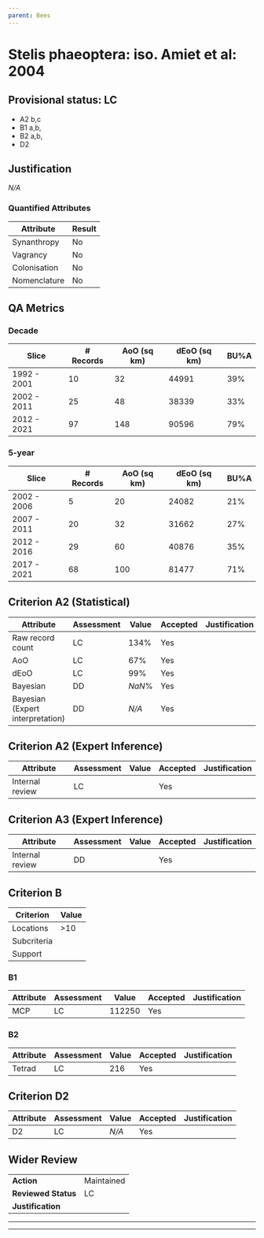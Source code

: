 ```yaml
---
parent: Bees
---
```

# Stelis phaeoptera: iso. Amiet et al: 2004
## Provisional status: LC
- A2 b,c
- B1 a,b, 
- B2 a,b, 
- D2

## Justification
*N/A*
### Quantified Attributes
|Attribute|Result|
|---|---|
|Synanthropy|No|
|Vagrancy|No|
|Colonisation|No|
|Nomenclature|No|
## QA Metrics
### Decade
| Slice | # Records | AoO (sq km) | dEoO (sq km) |BU%A |
|---|---|---|---|---|
|1992 - 2001|10|32|44991|39%|
|2002 - 2011|25|48|38339|33%|
|2012 - 2021|97|148|90596|79%|
### 5-year
| Slice | # Records | AoO (sq km) | dEoO (sq km) |BU%A |
|---|---|---|---|---|
|2002 - 2006|5|20|24082|21%|
|2007 - 2011|20|32|31662|27%|
|2012 - 2016|29|60|40876|35%|
|2017 - 2021|68|100|81477|71%|
## Criterion A2 (Statistical)
|Attribute|Assessment|Value|Accepted|Justification
|---|---|---|---|---|
|Raw record count|LC|134%|Yes||
|AoO|LC|67%|Yes||
|dEoO|LC|99%|Yes||
|Bayesian|DD|*NaN*%|Yes||
|Bayesian (Expert interpretation)|DD|*N/A*|Yes||
## Criterion A2 (Expert Inference)
|Attribute|Assessment|Value|Accepted|Justification
|---|---|---|---|---|
|Internal review|LC||Yes||
## Criterion A3 (Expert Inference)
|Attribute|Assessment|Value|Accepted|Justification
|---|---|---|---|---|
|Internal review|DD||Yes||
## Criterion B
|Criterion| Value|
|---|---|
|Locations|>10|
|Subcriteria||
|Support||
### B1
|Attribute|Assessment|Value|Accepted|Justification
|---|---|---|---|---|
|MCP|LC|112250|Yes||
### B2
|Attribute|Assessment|Value|Accepted|Justification
|---|---|---|---|---|
|Tetrad|LC|216|Yes||
## Criterion D2
|Attribute|Assessment|Value|Accepted|Justification
|---|---|---|---|---|
|D2|LC|*N/A*|Yes||
## Wider Review
|  |  |
|---|---|
|**Action**|Maintained|
|**Reviewed Status**|LC|
|**Justification**||
---
 ---
 <br><br>
 
